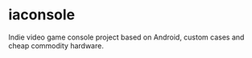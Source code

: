 iaconsole
=========

Indie video game console project based on Android, custom cases and cheap commodity hardware.
